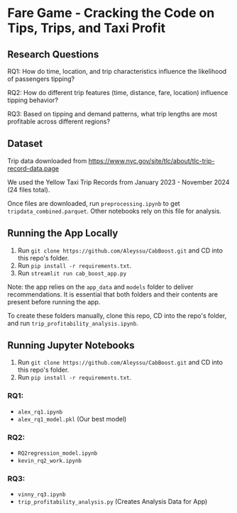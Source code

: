 # Fare Game - Cracking the Code on Tips, Trips, and Taxi Profit 

## Research Questions
RQ1: How do time, location, and trip characteristics influence the likelihood of passengers tipping?

RQ2: How do different trip features (time, distance, fare, location) influence tipping behavior?

RQ3: Based on tipping and demand patterns, what trip lengths are most profitable across different regions?

## Dataset

Trip data downloaded from
https://www.nyc.gov/site/tlc/about/tlc-trip-record-data.page

We used the Yellow Taxi Trip Records from January 2023 - November 2024 (24 files total).

Once files are downloaded, run ```preprocessing.ipynb``` to get ```tripdata_combined.parquet```. Other notebooks rely on this file for analysis.

## Running the App Locally

1. Run ```git clone https://github.com/Aleyssu/CabBoost.git``` and CD into this repo's folder.
2. Run ```pip install -r requirements.txt```.
3. Run ```streamlit run cab_boost_app.py```

Note: the app relies on the ```app_data``` and ```models``` folder to deliver recommendations.  It is essential that both folders and their contents are present before running the app.

To create these folders manually, clone this repo, CD into the repo's folder, and run ```trip_profitability_analysis.ipynb```. 

## Running Jupyter Notebooks

1. Run ```git clone https://github.com/Aleyssu/CabBoost.git``` and CD into this repo's folder.
2. Run ```pip install -r requirements.txt```.

### RQ1:
- ```alex_rq1.ipynb``` 
- ```alex_rq1_model.pkl``` (Our best model)
### RQ2:
- ```RQ2regression_model.ipynb``` 
- ```kevin_rq2_work.ipynb``` 
### RQ3:
- ```vinny_rq3.ipynb``` 
- ```trip_profitability_analysis.py``` (Creates Analysis Data for App)
